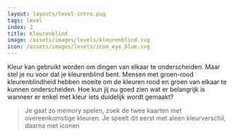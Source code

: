 ```yaml
---
layout: layouts/level-intro.pug
tags: level
index: 2
title: Kleurenblind
image: /assets/images/levels/kleurenblind.svg
icon: /assets/images/levels/icon_eye_blue.svg
---
```


Kleur kan gebruikt worden om dingen van elkaar te onderscheiden. Maar stel je nu voor dat je kleurenblind bent. Mensen met groen-rood kleurenblindheid hebben moeite om de kleuren rood en groen van elkaar te kunnen onderscheiden. Hoe kun jij nu goed zien wat er belangrijk is wanneer er enkel met kleur iets duidelijk wordt gemaakt?


> Je gaat zo memory spelen, zoek de twee kaarten met overeenkomstige kleuren. Je speelt dit eerst met aleen kleurverschil, daarna met iconen